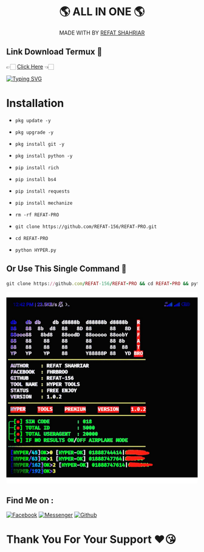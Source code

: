 <h1 align="center">
 🌎 ALL IN ONE 🌎
</h1>
</div>
<p align="center">
  MADE WITH BY <a href="https://github.com/REFAT-156">REFAT SHAHRIAR</a>
</p>
<p align="center">

## Link Download Termux 🤍
👉🏻 [Click Here](https://f-droid.org/repo/com.termux_118.apk) 👈🏻

[![Typing SVG](https://readme-typing-svg.herokuapp.com?font=Neuton&size=23&color=30FF40&background=000000¢er=true&vCenter=true&width=350&height=55&lines=YOU+RESPECT+ME+I+RESPECT+YOU+😊;YOU+DISPECT+ME+I+FUCK+YOU+🙂)](https://git.io/typing-svg)
 
# Installation
 
- `pkg update -y`
 
- `pkg upgrade -y`
 
- `pkg install git -y`
 
- `pkg install python -y`
 
- `pip install rich`
 
- `pip install bs4`

- `pip install requests`

- `pip install mechanize`
 
- `rm -rf REFAT-PRO`
 
- `git clone https://github.com/REFAT-156/REFAT-PRO.git`
 
- `cd REFAT-PRO`
 
- `python HYPER.py`

## Or Use This Single Command 💁
```ruby
git clone https://github.com/REFAT-156/REFAT-PRO && cd REFAT-PRO && python HYPER.py
```

<img src="https://github.com/REFAT-156/REFAT-PRO/blob/main/IMG_20230119_133425.jpg" />

## Find Me on :
 
[![Facebook](https://img.shields.io/badge/Facebook-green?style=for-the-badge&logo=facebook)](https://fb.com/FHRBROO)
[![Messenger](https://img.shields.io/badge/Chat-Messenger-blue?style=for-the-badge&logo=messenger)](https://m.me/FHRBROO)
[![Github](https://img.shields.io/badge/Github-REFAT-156green?style=for-the-badge&logo=github)](https://github.com/REFAT-156)
 
# Thank You For Your Support ❤️😘
 
